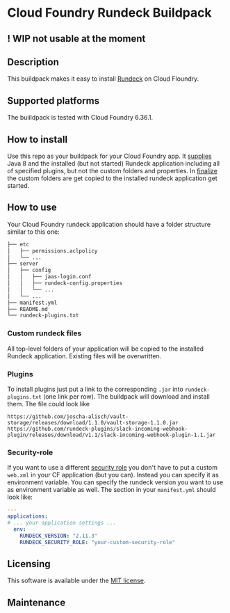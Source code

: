 # Cloud Foundry Rundeck Buildpack

## ! WIP not usable at the moment

## Description
This buildpack makes it easy to install [Rundeck](https://www.rundeck.com/open-source) on Cloud Floundry. 

## Supported platforms
The buiildpack is tested with Cloud Foundry 6.36.1. 

## How to install
Use this repo as your buildpack for your Cloud Foundry app. It [supplies](/bin/supply) Java 8 and the installed (but not started) Rundeck application including all of specified plugins, but not the custom folders and properties. In [finalize](/bin/finalize) the custom folders are get copied to the installed rundeck application get started. 

## How to use
Your Cloud Foundry rundeck application should have a folder structure similar to this one:
```bash
├── etc
│   ├── permissions.aclpolicy
│   └── ...
├── server
│   ├── config
│   │   ├── jaas-login.conf
│   │   ├── rundeck-config.properties
│   │   └── ...
│   └── ...
├── manifest.yml
├── README.md
└── rundeck-plugins.txt

```

### Custom rundeck files 
All top-level folders of your application will be copied to the installed Rundeck application. Existing files will be overwritten. 

### Plugins
To install plugins just put a link to the corresponding `.jar` into `rundeck-plugins.txt` (one link per row). The buildpack will download and install them. The file could look like

```
https://github.com/joscha-alisch/vault-storage/releases/download/1.1.0/vault-storage-1.1.0.jar
https://github.com/rundeck-plugins/slack-incoming-webhook-plugin/releases/download/v1.1/slack-incoming-webhook-plugin-1.1.jar
```

### Security-role
If you want to use a different [security role](http://rundeck.org/docs/administration/authenticating-users.html#security-role) you don't have to put a custom `web.xml` in your CF application (but you can). Instead you can specify it as environment variable. You can specify the rundeck version you want to use as environment variable as well. The section in your `manifest.yml` should look like: 

```yaml
---
applications:
# ... your application settings ...
  env:
    RUNDECK_VERSION: "2.11.3"
    RUNDECK_SECURITY_ROLE: "your-custom-security-role"
```

## Licensing 
This software is available under the [MIT license](LICENSE).

## Maintenance
